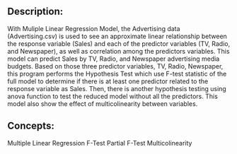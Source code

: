 ## Description:
With Muliple Linear Regression Model, the Advertising data (Advertising.csv) is used to see an approximate linear relationship between the response variable (Sales) and each of the predictor variables (TV, Radio, and Newspaper), as well as correlation among the predictors variables.
This model can predict Sales by TV, Radio, and Newspaper advertising media budgets.
Based on those three predictor variables, TV, Radio, Newspaper, this program performs the Hypothesis Test which use F-test statistic of the full model to determine if there is at least one predictor related to the response variable as Sales. 
Then, there is another hypothesis testing using anova function to test the reduced model without all the predictors. This model also show the effect of multicolinearity between variables.

## Concepts:
Multiple Linear Regression
F-Test
Partial F-Test
Multicolinearity
